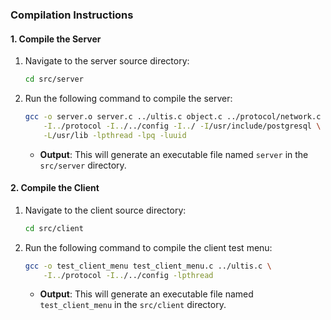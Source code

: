 ### Compilation Instructions

#### 1. Compile the Server
1. Navigate to the server source directory:
   ```bash
   cd src/server
   ```
2. Run the following command to compile the server:
   ```bash
   gcc -o server.o server.c ../ultis.c object.c ../protocol/network.c \
       -I../protocol -I../../config -I../ -I/usr/include/postgresql \
       -L/usr/lib -lpthread -lpq -luuid
   ```
   - **Output**: This will generate an executable file named `server` in the `src/server` directory.

#### 2. Compile the Client
1. Navigate to the client source directory:
   ```bash
   cd src/client
   ```
2. Run the following command to compile the client test menu:
   ```bash
   gcc -o test_client_menu test_client_menu.c ../ultis.c \
       -I../protocol -I../../config -lpthread
   ```
   - **Output**: This will generate an executable file named `test_client_menu` in the `src/client` directory.

